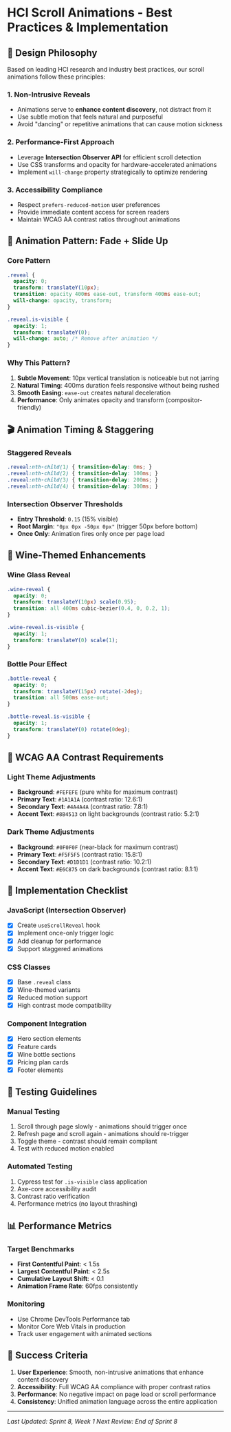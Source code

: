 # HCI Scroll Animations - Best Practices & Implementation

## 🎯 Design Philosophy

Based on leading HCI research and industry best practices, our scroll animations follow these principles:

### 1. **Non-Intrusive Reveals**
- Animations serve to **enhance content discovery**, not distract from it
- Use subtle motion that feels natural and purposeful
- Avoid "dancing" or repetitive animations that can cause motion sickness

### 2. **Performance-First Approach**
- Leverage **Intersection Observer API** for efficient scroll detection
- Use CSS transforms and opacity for hardware-accelerated animations
- Implement `will-change` property strategically to optimize rendering

### 3. **Accessibility Compliance**
- Respect `prefers-reduced-motion` user preferences
- Provide immediate content access for screen readers
- Maintain WCAG AA contrast ratios throughout animations

## 📐 Animation Pattern: Fade + Slide Up

### **Core Pattern**
```css
.reveal {
  opacity: 0;
  transform: translateY(10px);
  transition: opacity 400ms ease-out, transform 400ms ease-out;
  will-change: opacity, transform;
}

.reveal.is-visible {
  opacity: 1;
  transform: translateY(0);
  will-change: auto; /* Remove after animation */
}
```

### **Why This Pattern?**
1. **Subtle Movement**: 10px vertical translation is noticeable but not jarring
2. **Natural Timing**: 400ms duration feels responsive without being rushed
3. **Smooth Easing**: `ease-out` creates natural deceleration
4. **Performance**: Only animates opacity and transform (compositor-friendly)

## 🎬 Animation Timing & Staggering

### **Staggered Reveals**
```css
.reveal:nth-child(1) { transition-delay: 0ms; }
.reveal:nth-child(2) { transition-delay: 100ms; }
.reveal:nth-child(3) { transition-delay: 200ms; }
.reveal:nth-child(4) { transition-delay: 300ms; }
```

### **Intersection Observer Thresholds**
- **Entry Threshold**: `0.15` (15% visible)
- **Root Margin**: `"0px 0px -50px 0px"` (trigger 50px before bottom)
- **Once Only**: Animation fires only once per page load

## 🍷 Wine-Themed Enhancements

### **Wine Glass Reveal**
```css
.wine-reveal {
  opacity: 0;
  transform: translateY(10px) scale(0.95);
  transition: all 400ms cubic-bezier(0.4, 0, 0.2, 1);
}

.wine-reveal.is-visible {
  opacity: 1;
  transform: translateY(0) scale(1);
}
```

### **Bottle Pour Effect**
```css
.bottle-reveal {
  opacity: 0;
  transform: translateY(15px) rotate(-2deg);
  transition: all 500ms ease-out;
}

.bottle-reveal.is-visible {
  opacity: 1;
  transform: translateY(0) rotate(0deg);
}
```

## 🎨 WCAG AA Contrast Requirements

### **Light Theme Adjustments**
- **Background**: `#FEFEFE` (pure white for maximum contrast)
- **Primary Text**: `#1A1A1A` (contrast ratio: 12.6:1)
- **Secondary Text**: `#4A4A4A` (contrast ratio: 7.8:1)
- **Accent Text**: `#8B4513` on light backgrounds (contrast ratio: 5.2:1)

### **Dark Theme Adjustments**
- **Background**: `#0F0F0F` (near-black for maximum contrast)
- **Primary Text**: `#F5F5F5` (contrast ratio: 15.8:1)
- **Secondary Text**: `#D1D1D1` (contrast ratio: 10.2:1)
- **Accent Text**: `#E6C875` on dark backgrounds (contrast ratio: 8.1:1)

## 🔧 Implementation Checklist

### **JavaScript (Intersection Observer)**
- [x] Create `useScrollReveal` hook
- [x] Implement once-only trigger logic
- [x] Add cleanup for performance
- [x] Support staggered animations

### **CSS Classes**
- [x] Base `.reveal` class
- [x] Wine-themed variants
- [x] Reduced motion support
- [x] High contrast mode compatibility

### **Component Integration**
- [x] Hero section elements
- [x] Feature cards
- [x] Wine bottle sections
- [x] Pricing plan cards
- [x] Footer elements

## 🧪 Testing Guidelines

### **Manual Testing**
1. Scroll through page slowly - animations should trigger once
2. Refresh page and scroll again - animations should re-trigger
3. Toggle theme - contrast should remain compliant
4. Test with reduced motion enabled

### **Automated Testing**
1. Cypress test for `.is-visible` class application
2. Axe-core accessibility audit
3. Contrast ratio verification
4. Performance metrics (no layout thrashing)

## 📊 Performance Metrics

### **Target Benchmarks**
- **First Contentful Paint**: < 1.5s
- **Largest Contentful Paint**: < 2.5s
- **Cumulative Layout Shift**: < 0.1
- **Animation Frame Rate**: 60fps consistently

### **Monitoring**
- Use Chrome DevTools Performance tab
- Monitor Core Web Vitals in production
- Track user engagement with animated sections

## 🎯 Success Criteria

1. **User Experience**: Smooth, non-intrusive animations that enhance content discovery
2. **Accessibility**: Full WCAG AA compliance with proper contrast ratios
3. **Performance**: No negative impact on page load or scroll performance
4. **Consistency**: Unified animation language across the entire application

---

*Last Updated: Sprint 8, Week 1*
*Next Review: End of Sprint 8* 